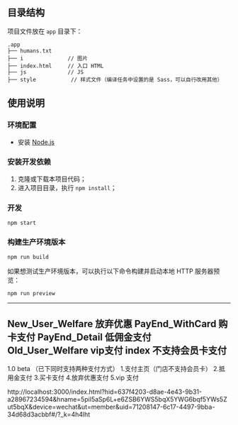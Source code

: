 ## 目录结构

项目文件放在 `app` 目录下：

```
.app
├── humans.txt
├── i              // 图片
├── index.html     // 入口 HTML
├── js             // JS
├── style           // 样式文件（编译任务中设置的是 Sass，可以自行改用其他）

```

## 使用说明

### 环境配置

- 安装 [Node.js](https://nodejs.org/en/download/)

### 安装开发依赖

1. 克隆或下载本项目代码；
2. 进入项目目录，执行 `npm install`；

### 开发

```
npm start
```

### 构建生产环境版本

```
npm run build
```

如果想测试生产环境版本，可以执行以下命令构建并启动本地 HTTP 服务器预览：

```
npm run preview
```

----------------------------
New_User_Welfare 放弃优惠
PayEnd_WithCard 购卡支付
PayEnd_Detail 低佣金支付
Old_User_Welfare vip支付
index 不支持会员卡支付
----------------------------
1.0 beta
（已下同时支持两种支付方式）
1.支付主页（门店不支持会员卡）
2.抵用金支付
3.买卡支付
4.放弃优惠支付
5.vip 支付


http://localhost:3000/index.html?hid=637f4203-d8ae-4e43-9b31-a28967234594&hname=5pil5aSp6L+e6ZSB6YWS5bqX5YWG6bqf5YWs5Zut5bqX&device=wechat&ut=member&uid=71208147-6c17-4497-9bba-34d68d3acbbf#/?_k=4h4lht

